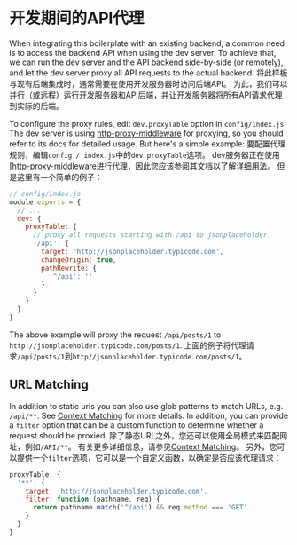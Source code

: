 # 开发期间的API代理

When integrating this boilerplate with an existing backend, a common need is to access the backend API when using the dev server. To achieve that, we can run the dev server and the API backend side-by-side (or remotely), and let the dev server proxy all API requests to the actual backend.
将此样板与现有后端集成时，通常需要在使用开发服务器时访问后端API。 为此，我们可以并行（或远程）运行开发服务器和API后端，并让开发服务器将所有API请求代理到实际的后端。

To configure the proxy rules, edit `dev.proxyTable` option in `config/index.js`. The dev server is using [http-proxy-middleware](https://github.com/chimurai/http-proxy-middleware) for proxying, so you should refer to its docs for detailed usage. But here's a simple example:
要配置代理规则，编辑`config / index.js`中的`dev.proxyTable`选项。 dev服务器正在使用[[http-proxy-middleware](https://github.com/chimurai/http-proxy-middleware)进行代理，因此您应该参阅其文档以了解详细用法。 但是这里有一个简单的例子：

``` js
// config/index.js
module.exports = {
  // ...
  dev: {
    proxyTable: {
      // proxy all requests starting with /api to jsonplaceholder
      '/api': {
        target: 'http://jsonplaceholder.typicode.com',
        changeOrigin: true,
        pathRewrite: {
          '^/api': ''
        }
      }
    }
  }
}
```

The above example will proxy the request `/api/posts/1` to `http://jsonplaceholder.typicode.com/posts/1`.
上面的例子将代理请求`/api/posts/1`到`http//jsonplaceholder.typicode.com/posts/1`。

## URL Matching

In addition to static urls you can also use glob patterns to match URLs, e.g. `/api/**`. See [Context Matching](https://github.com/chimurai/http-proxy-middleware#context-matching) for more details. In addition, you can provide a `filter` option that can be a custom function to determine whether a request should be proxied:
除了静态URL之外，您还可以使用全局模式来匹配网址，例如`/API/**`。 有关更多详细信息，请参见[Context Matching](https://github.com/chimurai/http-proxy-middleware#context-matching)。 另外，您可以提供一个`filter`选项，它可以是一个自定义函数，以确定是否应该代理请求：

``` js
proxyTable: {
  '**': {
    target: 'http://jsonplaceholder.typicode.com',
    filter: function (pathname, req) {
      return pathname.match('^/api') && req.method === 'GET'
    }
  }
}
```
